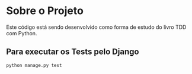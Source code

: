 # Sobre o Projeto

Este código está sendo desenvolvido como forma de estudo
do livro TDD com Python. 

## Para executar os Tests pelo Django

```sh
python manage.py test
```